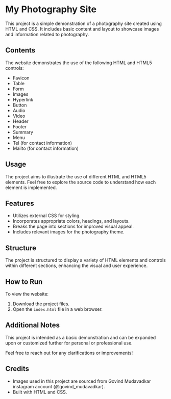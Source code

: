 # My Photography Site

This project is a simple demonstration of a photography site created using HTML and CSS. It includes basic content and layout to showcase images and information related to photography.

## Contents

The website demonstrates the use of the following HTML and HTML5 controls:

- Favicon
- Table
- Form
- Images
- Hyperlink
- Button
- Audio
- Video
- Header
- Footer
- Summary
- Menu
- Tel (for contact information)
- Mailto (for contact information)

## Usage

The project aims to illustrate the use of different HTML and HTML5 elements. Feel free to explore the source code to understand how each element is implemented.

## Features

- Utilizes external CSS for styling.
- Incorporates appropriate colors, headings, and layouts.
- Breaks the page into sections for improved visual appeal.
- Includes relevant images for the photography theme.

## Structure

The project is structured to display a variety of HTML elements and controls within different sections, enhancing the visual and user experience.

## How to Run

To view the website:
1. Download the project files.
2. Open the `index.html` file in a web browser.

## Additional Notes

This project is intended as a basic demonstration and can be expanded upon or customized further for personal or professional use.

Feel free to reach out for any clarifications or improvements!


## Credits

- Images used in this project are sourced from Govind Mudavadkar instagram account (@govind_mudavadkar).
- Built with HTML and CSS.


